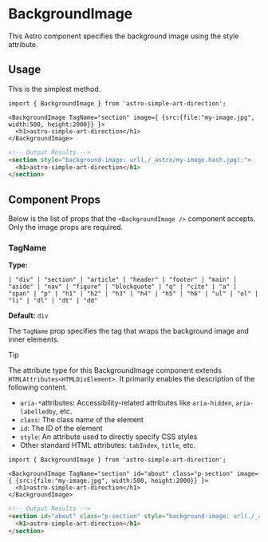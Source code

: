 # **BackgroundImage**

This Astro component specifies the background image using the style attribute.

## **Usage**

This is the simplest method.

```tsx
import { BackgroundImage } from 'astro-simple-art-direction';

<BackgroundImage TagName="section" image={ {src:{file:"my-image.jpg", width:500, height:2000}} }>
  <h1>astro-simple-art-direction</h1>
</BackgroundImage>
```

```html
<!-- Output Results -->
<section style="background-image: url(./_astro/my-image.hash.jpg);">
  <h1>astro-simple-art-direction</h1>
</section>
```

## **Component Props**

Below is the list of props that the ```<BackgroundImage />``` component accepts. Only the image props are required.

### **TagName**

**Type:**

```tsx
| "div" | "section" | "article" | "header" | "footer" | "main" | "aside" | "nav" | "figure" | "blockquote" | "q" | "cite" | "a" | "span" | "p" | "h1" | "h2" | "h3" | "h4" | "h5" | "h6" | "ul" | "ol" | "li" | "dl" | "dt" | "dd"
```

**Default:** `div`

The `TagName` prop specifies the tag that wraps the background image and inner elements.

>[!TIP]
>The attribute type for this BackgroundImage component extends `HTMLAttributes<HTMLDivElement>`.
>It primarily enables the description of the following content.
>
>- `aria-*`attributes: Accessibility-related attributes like `aria-hidden`, `aria-labelledby`, etc.
>- `class`: The class name of the element
>- `id`: The ID of the element
>- `style`: An attribute used to directly specify CSS styles
>- Other standard HTML attributes: `tabIndex`, `title`, etc.

```tsx
import { BackgroundImage } from 'astro-simple-art-direction';

<BackgroundImage TagName="section" id="about" class="p-section" image={ {src:{file:"my-image.jpg", width:500, height:2000}} }>
  <h1>astro-simple-art-direction</h1>
</BackgroundImage>
```

```html
<!-- Output Results -->
<section id="about" class="p-section" style="background-image: url(./_astro/my-image.hash.jpg);">
  <h1>astro-simple-art-direction</h1>
</section>
```
